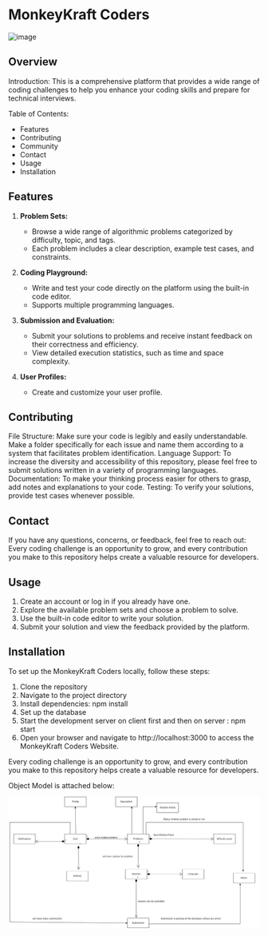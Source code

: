 # MonkeyKraft Coders

<img width="1463" alt="image" src="https://github.com/info-6150-fall-2023/final-project-gucci-team/assets/145163557/4168c712-ea76-496f-90a0-00a15e19e6b5">


## Overview

Introduction:
This is a comprehensive platform that provides a wide range of coding challenges to help you enhance your coding skills and prepare for technical interviews.

Table of Contents:
- Features
- Contributing
- Community
- Contact
- Usage
- Installation

## Features

1. **Problem Sets:**
   - Browse a wide range of algorithmic problems categorized by difficulty, topic, and tags.
   - Each problem includes a clear description, example test cases, and constraints.

2. **Coding Playground:**
   - Write and test your code directly on the platform using the built-in code editor.
   - Supports multiple programming languages.

3. **Submission and Evaluation:**
   - Submit your solutions to problems and receive instant feedback on their correctness and efficiency.
   - View detailed execution statistics, such as time and space complexity.

4. **User Profiles:**
   - Create and customize your user profile.


## Contributing

File Structure: Make sure your code is legibly and easily understandable. Make a folder specifically for each issue and name them according to a system that facilitates problem identification.
Language Support: To increase the diversity and accessibility of this repository, please feel free to submit solutions written in a variety of programming languages.
Documentation: To make your thinking process easier for others to grasp, add notes and explanations to your code.
Testing: To verify your solutions, provide test cases whenever possible.

## Contact
If you have any questions, concerns, or feedback, feel free to reach out:
Every coding challenge is an opportunity to grow, and every contribution you make to this repository helps create a valuable resource for developers.

## Usage 
1. Create an account or log in if you already have one.
2. Explore the available problem sets and choose a problem to solve.
3. Use the built-in code editor to write your solution.
4.  Submit your solution and view the feedback provided by the platform.

## Installation
To set up the MonkeyKraft Coders locally, follow these steps:

1. Clone the repository
2. Navigate to the project directory
3. Install dependencies: npm install
4. Set up the database
5. Start the development server on client first and then on server  : npm start
6. Open your browser and navigate to http://localhost:3000 to access the MonkeyKraft Coders Website.

Every coding challenge is an opportunity to grow, and every contribution you make to this repository helps create a valuable resource for developers.

Object Model is attached below:

![Object Model Design](./objectmodeldesign-webd.png)

